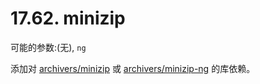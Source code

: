 # 17.62. minizip

可能的参数:(无), `ng`

添加对 [archivers/minizip](https://cgit.freebsd.org/ports/tree/archivers/minizip/pkg-descr) 或 [archivers/minizip-ng](https://cgit.freebsd.org/ports/tree/archivers/minizip-ng/pkg-descr) 的库依赖。

